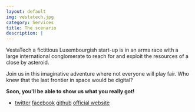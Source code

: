 ```yaml
---
layout: default
img: vestatech.jpg
category: Services
title: The scenario
description: |
---
```



<p>VestaTech a fictitious Luxembourgish start-up is in an arms race with a large international conglomerate to reach for and exploit the resources of a close by asteroid.</p>
Join us in this imaginative adventure where not everyone will play fair. Who knew that the last frontier in space would be digital?
<p><b>Soon, you'll be able to show us what you really got!</b></p>

<ul class="list-inline intro-social-buttons">
	<li>
		<a href="https://twitter.com/VestaTechSpace" class="btn-default btn-lg btn-logo" id="twitter-VestaTech" target="_blank"><i class="fa fa-twitter social-logo"></i><span class="network-name">twitter</span></a>
		<a href="https://www.facebook.com/VestaTechLuxembourg" class="btn-default btn-lg btn-logo" id="facebook-VestaTech" target="_blank"><i class="fa fa-facebook social-logo"></i><span class="network-name">facebook</span></a>
		<a href="https://github.com/cscluxembourg/vestatech" class="btn-default btn-lg btn-logo" id="github-VestaTech" target="_blank"><i class="fa fa-github social-logo"></i><span class="network-name">github</span></a>
		<a href="http://www.vestatech.lu/" class="btn-default btn-lg btn-logo" id="web-VestaTech" target="_blank"><i class="fa fa-globe social-logo"></i><span class="network-name">official website</span></a>
	</li>
</ul>

